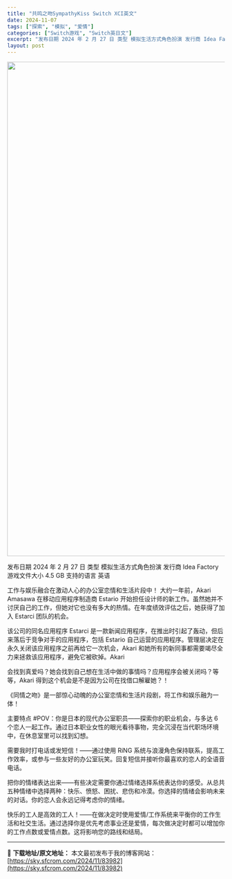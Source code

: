 ```yaml
---
title: "共鸣之吻SympathyKiss Switch XCI英文"
date: 2024-11-07
tags: ["探索", "模拟", "爱情"]
categories: ["Switch游戏", "Switch英日文"]
excerpt: "发布日期 2024 年 2 月 27 日 类型 模拟生活方式角色扮演 发行商 Idea Factory 游戏文件大小 4.5 GB 支持的语言 英语 工作与娱乐融合在激动人心的办公室恋情和生活片段中！ 大约一年前，Akari Amasawa 在移动应用程序制造商 Estario 开始担任设计师的新工&hellip;"
layout: post
---
```


<img class="aligncenter size-full wp-image-83983" src="https://sky.sfcrom.com/wp-content/uploads/2024/11/2024110704575592.webp" alt="" width="700" height="1142" />

发布日期 2024 年 2 月 27 日
类型 模拟生活方式角色扮演
发行商 Idea Factory
游戏文件大小 4.5 GB
支持的语言 英语

工作与娱乐融合在激动人心的办公室恋情和生活片段中！
大约一年前，Akari Amasawa 在移动应用程序制造商 Estario 开始担任设计师的新工作。虽然她并不讨厌自己的工作，但她对它也没有多大的热情。在年度绩效评估之后，她获得了加入 Estarci 团队的机会。

该公司的同名应用程序 Estarci 是一款新闻应用程序，在推出时引起了轰动，但后来落后于竞争对手的应用程序，包括 Estario 自己运营的应用程序。管理层决定在永久关闭该应用程序之前再给它一次机会，Akari 和她所有的新同事都需要竭尽全力来拯救该应用程序，避免它被砍掉。Akari

会找到真爱吗？她会找到自己想在生活中做的事情吗？应用程序会被关闭吗？等等，Akari 得到这个机会是不是因为公司在找借口解雇她？！

《同情之吻》是一部惊心动魄的办公室恋情和生活片段剧，将工作和娱乐融为一体！

主要特点
#POV：你是日本的现代办公室职员——探索你的职业机会，与多达 6 个恋人一起工作。通过日本职业女性的眼光看待事物，完全沉浸在当代职场环境中，在休息室里可以找到幻想。

需要我时打电话或发短信！——通过使用 RiNG 系统与浪漫角色保持联系，提高工作效率，或参与一些友好的办公室玩笑。回复短信并接听你最喜欢的恋人的全语音电话。

把你的情绪表达出来——有些决定需要你通过情绪选择系统表达你的感受。从总共五种情绪中选择两种：快乐、愤怒、困扰、悲伤和冷漠。你选择的情绪会影响未来的对话。你的恋人会永远记得考虑你的情绪。

快乐的工人是高效的工人！——在做决定时使用爱情/工作系统来平衡你的工作生活和社交生活。通过选择你是优先考虑事业还是爱情，每次做决定时都可以增加你的工作点数或爱情点数。这将影响您的路线和结局。

---
📖 **下载地址/原文地址：** 本文最初发布于我的博客网站：[https://sky.sfcrom.com/2024/11/83982](https://sky.sfcrom.com/2024/11/83982)

